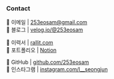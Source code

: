 ### Contact

📩 이메일 | [253eosam@gmail.com](mailto:253eosam@gmail.com)  
📗 블로그 | [velog.io/@253eosam](https://velog.io/@253eosam)  

📄 이력서 | [rallit.com](https://www.rallit.com/hub/resumes/887085/%EC%9D%B4%EC%84%B1%EC%A4%80)  
🔗 포트폴리오 | [Notion](https://253eosam.notion.site/5-215e0a0c66f7432290df491e20c0fb23)  

🐙 GitHub | [github.com/253eosam](https://github.com/253eosam)  
📸 인스타그램 | [instagram.com/l__seongjun](https://www.instagram.com/l__seongjun/)  
